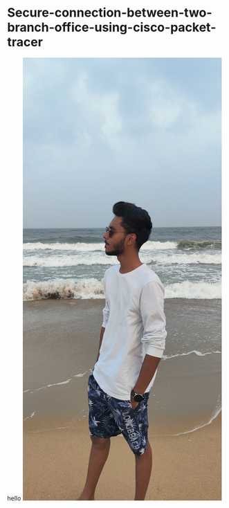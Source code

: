 # Secure-connection-between-two-branch-office-using-cisco-packet-tracer
hello
![alt text](https://github.com/Prakashpkt15/Secure-connection-between-two-branch-office-using-cisco-packet-tracer/blob/main/IMG_20230129_175046.jpg?raw=true)
